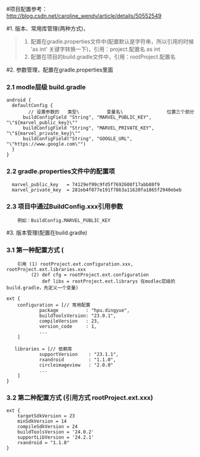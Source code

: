 
#项目配置参考：http://blog.csdn.net/caroline_wendy/article/details/50552549

#1. 版本、常用库管理(两种方式)，
> 1. 配置在gradle.properties文件中(配置默认是字符串，所以引用的时候 'as int' 关键字转换一下)，引用：project.配置名 as int
> 2. 配置在项目的build.gradle文件中，引用：rootProject.配置名

#2. 参数管理，配置在gradle.properties里面
### 2.1 modle层级 build.gradle
    android {
      defaultConfig {
            // 设置参数的   类型\          变量名\                位置三个部分
          buildConfigField "String", "MARVEL_PUBLIC_KEY", "\"${marvel_public_key}\""
          buildConfigField "String", "MARVEL_PRIVATE_KEY", "\"${marvel_private_key}\""
          buildConfigField("String", "GOOGLE_URL", "\"https://www.google.com\"")
      }
    }
###  2.2 gradle.properties文件中的配置项
      marvel_public_key   = 74129ef99c9fd5f7692608f17abb88f9
      marvel_private_key  = 281eb4f077e191f7863a11620fa1865f2940ebeb
###  2.3 项目中通过BuildConfig.xxx引用参数
        例如：BuildConfig.MARVEL_PUBLIC_KEY
     
  

#3. 版本管理(配置在build.gradle)
### 3.1 第一种配置方式 ( 
        引用 (1) rootProject.ext.configuration.xxx, rootProject.ext.libraries.xxx
             (2) def cfg = rootProject.ext.configuration
                 def libs = rootProject.ext.librarys 在modlec层级的build.gradle，先定义一个变量)
            
    ext {
        configuration = [// 常用配置
                package          : "hpu.dingyue",
                buildToolsVersion: "23.0.1",
                compileVersion   : 23,
                version_code     : 1,
                ...
        ]
   
       libraries = [// 依赖库
                supportVersion    : "23.1.1",
                rxandroid         : "1.1.0",
                circleimageview   : "2.0.0"
                ...
        ]
    }
### 3.2 第二种配置方式 (引用方式 rootProject.ext.xxx)

    ext {
        targetSdkVersion = 23
        minSdkVersion = 14
        compileSdkVersion = 24
        buildToolsVersion = '24.0.2'
        supportLibVersion = '24.2.1'
        rxandroid = "1.1.0"
    }
    